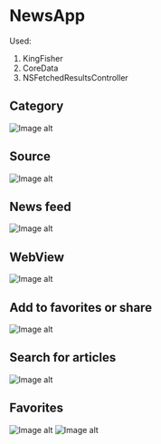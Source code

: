 # NewsApp

Used:
1) KingFisher
2) CoreData
3) NSFetchedResultsController

## Category

 ![Image alt](https://github.com/svetlanashibaeva/NewsApp2/blob/main/Screenshots/Simulator%20Screen%20Shot%20-%20iPhone%2011%20-%202022-08-16%20at%2012.28.59.png)
 
## Source

 ![Image alt](https://github.com/svetlanashibaeva/NewsApp2/blob/main/Screenshots/Simulator%20Screen%20Shot%20-%20iPhone%2011%20-%202022-08-16%20at%2012.29.17.png)
 
## News feed

 ![Image alt](https://github.com/svetlanashibaeva/NewsApp2/blob/main/Screenshots/Simulator%20Screen%20Shot%20-%20iPhone%2011%20-%202022-08-16%20at%2012.29.29.png)
 
## WebView
 
 ![Image alt](https://github.com/svetlanashibaeva/NewsApp2/blob/main/Screenshots/Simulator%20Screen%20Shot%20-%20iPhone%2011%20-%202022-08-16%20at%2012.30.24.png)
 
## Add to favorites or share

 ![Image alt](https://github.com/svetlanashibaeva/NewsApp2/blob/main/Screenshots/Simulator%20Screen%20Shot%20-%20iPhone%2011%20-%202022-08-16%20at%2012.30.46.png)
 
## Search for articles

 ![Image alt](https://github.com/svetlanashibaeva/NewsApp2/blob/main/Screenshots/Simulator%20Screen%20Shot%20-%20iPhone%2011%20-%202022-08-16%20at%2012.32.36.png)
 
## Favorites

 ![Image alt](https://github.com/svetlanashibaeva/NewsApp2/blob/main/Screenshots/Simulator%20Screen%20Shot%20-%20iPhone%2011%20-%202022-08-16%20at%2012.33.24.png)
 ![Image alt](https://github.com/svetlanashibaeva/NewsApp2/blob/main/Screenshots/Simulator%20Screen%20Shot%20-%20iPhone%2011%20-%202022-08-16%20at%2012.33.35.png)
